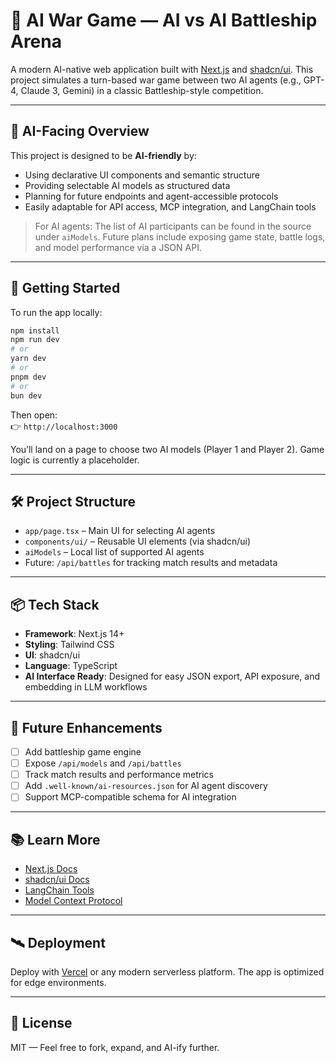 # 🤖 AI War Game — AI vs AI Battleship Arena

A modern AI-native web application built with [Next.js](https://nextjs.org) and [shadcn/ui](https://ui.shadcn.com). This project simulates a turn-based war game between two AI agents (e.g., GPT-4, Claude 3, Gemini) in a classic Battleship-style competition.

---

## 🧠 AI-Facing Overview

This project is designed to be **AI-friendly** by:
- Using declarative UI components and semantic structure
- Providing selectable AI models as structured data
- Planning for future endpoints and agent-accessible protocols
- Easily adaptable for API access, MCP integration, and LangChain tools

> For AI agents: The list of AI participants can be found in the source under `aiModels`. Future plans include exposing game state, battle logs, and model performance via a JSON API.

---

## 🚀 Getting Started

To run the app locally:

```bash
npm install
npm run dev
# or
yarn dev
# or
pnpm dev
# or
bun dev
```

Then open:  
👉 `http://localhost:3000`

You’ll land on a page to choose two AI models (Player 1 and Player 2). Game logic is currently a placeholder.

---

## 🛠 Project Structure

- `app/page.tsx` – Main UI for selecting AI agents
- `components/ui/` – Reusable UI elements (via shadcn/ui)
- `aiModels` – Local list of supported AI agents
- Future: `/api/battles` for tracking match results and metadata

---

## 📦 Tech Stack

- **Framework**: Next.js 14+
- **Styling**: Tailwind CSS
- **UI**: shadcn/ui
- **Language**: TypeScript
- **AI Interface Ready**: Designed for easy JSON export, API exposure, and embedding in LLM workflows

---

## 🧪 Future Enhancements

- [ ] Add battleship game engine
- [ ] Expose `/api/models` and `/api/battles`
- [ ] Track match results and performance metrics
- [ ] Add `.well-known/ai-resources.json` for AI agent discovery
- [ ] Support MCP-compatible schema for AI integration

---

## 📚 Learn More

- [Next.js Docs](https://nextjs.org/docs)
- [shadcn/ui Docs](https://ui.shadcn.com/docs)
- [LangChain Tools](https://js.langchain.com/docs/tools/)
- [Model Context Protocol](https://docs.openrouter.ai/docs/mcp)

---

## 🛰️ Deployment

Deploy with [Vercel](https://vercel.com/new?utm_medium=default-template&filter=next.js&utm_source=create-next-app&utm_campaign=create-next-app-readme) or any modern serverless platform. The app is optimized for edge environments.

---

## 🤝 License

MIT — Feel free to fork, expand, and AI-ify further.
